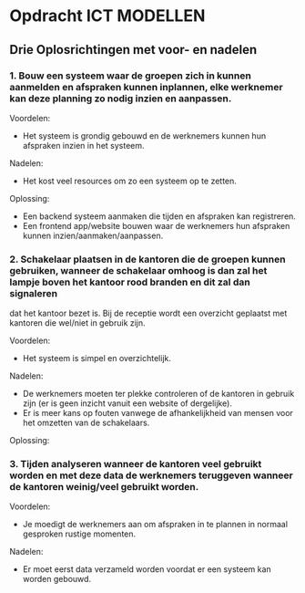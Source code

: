 # Opdracht ICT MODELLEN

## Drie Oplosrichtingen met voor- en nadelen

### 1. Bouw een systeem waar de groepen zich in kunnen aanmelden en afspraken kunnen inplannen, elke werknemer kan deze planning zo nodig inzien en aanpassen.

Voordelen: 

- Het systeem is grondig gebouwd en de werknemers kunnen hun afspraken inzien in het systeem.

Nadelen: 

- Het kost veel resources om zo een systeem op te zetten.

Oplossing:

- Een backend systeem aanmaken die tijden en afspraken kan registreren.
- Een frontend app/website bouwen waar de werknemers hun afspraken kunnen inzien/aanmaken/aanpassen.

### 2. Schakelaar plaatsen in de kantoren die de groepen kunnen gebruiken, wanneer de schakelaar omhoog is dan zal het lampje boven het kantoor rood branden en dit zal dan signaleren
dat het kantoor bezet is. Bij de receptie wordt een overzicht geplaatst met kantoren die wel/niet in gebruik zijn.

Voordelen:

- Het systeem is simpel en overzichtelijk.

Nadelen:

- De werknemers moeten ter plekke controleren of de kantoren in gebruik zijn (er is geen inzicht vanuit een website of dergelijke). 
- Er is meer kans op fouten vanwege de afhankelijkheid van mensen voor het omzetten van de schakelaars. 

Oplossing: 

### 3. Tijden analyseren wanneer de kantoren veel gebruikt worden en met deze data de werknemers teruggeven wanneer de kantoren weinig/veel gebruikt worden.

Voordelen: 

- Je moedigt de werknemers aan om afspraken in te plannen in normaal gesproken rustige momenten.

Nadelen:

- Er moet eerst data verzameld worden voordat er een systeem kan worden gebouwd. 
